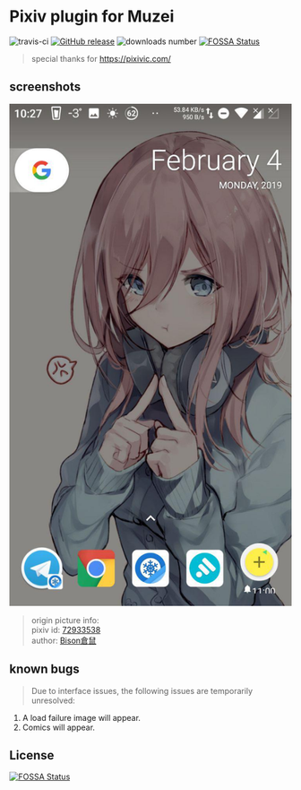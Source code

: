 # Pixiv plugin for Muzei
![travis-ci](https://travis-ci.org/feilongfl/muzei-pixivtop.svg?branch=master)
[![GitHub release](https://img.shields.io/github/release/feilongfl/muzei-pixivtop.svg)](https://github.com/feilongfl/muzei-pixivtop)
![downloads number](https://img.shields.io/github/downloads/feilongfl/muzei-pixivtop/total.svg)
[![FOSSA Status](https://app.fossa.io/api/projects/git%2Bgithub.com%2Ffeilongfl%2Fmuzei-pixivtop.svg?type=shield)](https://app.fossa.io/projects/git%2Bgithub.com%2Ffeilongfl%2Fmuzei-pixivtop?ref=badge_shield)

> special thanks for https://pixivic.com/

## screenshots
![](./docs/screenshots_1.jpg)

> origin picture info:  
> pixiv id: [72933538](https://www.pixiv.net/member_illust.php?mode=medium&illust_id=72933538)  
> author: [Bison倉鼠](https://www.pixiv.net/member.php?id=333556)

## known bugs
> Due to interface issues, the following issues are temporarily unresolved:
1. A load failure image will appear.
2. Comics will appear.

## License
[![FOSSA Status](https://app.fossa.io/api/projects/git%2Bgithub.com%2Ffeilongfl%2Fmuzei-pixivtop.svg?type=large)](https://app.fossa.io/projects/git%2Bgithub.com%2Ffeilongfl%2Fmuzei-pixivtop?ref=badge_large)
